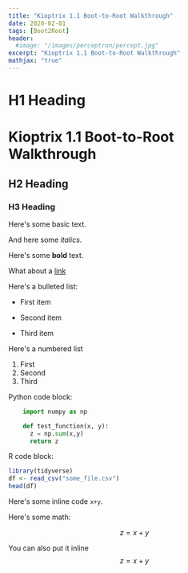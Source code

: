 ```yaml
---
title: "Kioptrix 1.1 Boot-to-Root Walkthrough"
date: 2020-02-01
tags: [Boot2Root]
header:
  #image: "/images/perceptron/percept.jpg"
excerpt: "Kioptrix 1.1 Boot-to-Root Walkthrough"
mathjax: "true"
---
```


# H1 Heading
# Kioptrix 1.1 Boot-to-Root Walkthrough

## H2 Heading

### H3 Heading

Here's some basic text.

And here some *italics*.

Here's some **bold** text.

What about a [link](https://github.com/KarlBiron)

Here's a bulleted list:
* First item
+ Second item
- Third item

Here's a numbered list
1. First
2. Second
3. Third

Python code block:
```python
    import numpy as np

    def test_function(x, y):
      z = np.sum(x,y)
      return z  
```

R code block:
```r
library(tidyverse)
df <- read_csv("some_file.csv")
head(df)
```

Here's some inline code `x+y`.

Here's some math:

$$z=x+y$$

You can also put it inline $$z=x+y$$

